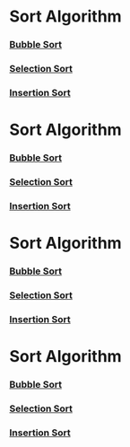 # Sort Algorithm
### [Bubble Sort](https://github.com/AmanDhimanD/CPP/blob/main/Sort/BubbleSort.cpp)
### [Selection Sort](https://github.com/AmanDhimanD/CPP/blob/main/Sort/SelectionSort.cpp)
### [Insertion Sort](https://github.com/AmanDhimanD/CPP/blob/main/Sort/InsertionSort.cpp)


# Sort Algorithm
### [Bubble Sort](https://github.com/AmanDhimanD/CPP/blob/main/Sort/BubbleSort.cpp)
### [Selection Sort](https://github.com/AmanDhimanD/CPP/blob/main/Sort/SelectionSort.cpp)
### [Insertion Sort](https://github.com/AmanDhimanD/CPP/blob/main/Sort/InsertionSort.cpp)


# Sort Algorithm
### [Bubble Sort](https://github.com/AmanDhimanD/CPP/blob/main/Sort/BubbleSort.cpp)
### [Selection Sort](https://github.com/AmanDhimanD/CPP/blob/main/Sort/SelectionSort.cpp)
### [Insertion Sort](https://github.com/AmanDhimanD/CPP/blob/main/Sort/InsertionSort.cpp)

# Sort Algorithm
### [Bubble Sort](https://github.com/AmanDhimanD/CPP/blob/main/Sort/BubbleSort.cpp)
### [Selection Sort](https://github.com/AmanDhimanD/CPP/blob/main/Sort/SelectionSort.cpp)
### [Insertion Sort](https://github.com/AmanDhimanD/CPP/blob/main/Sort/InsertionSort.cpp)
